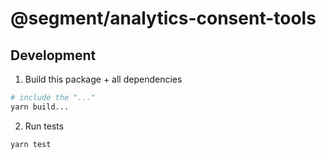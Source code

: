 # @segment/analytics-consent-tools

## Development
1. Build this package + all dependencies
```sh
# include the "..."
yarn build... 
```

2. Run tests
```
yarn test
```

